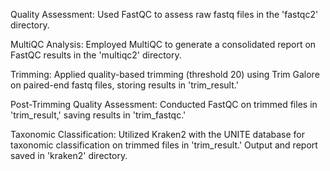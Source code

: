 Quality Assessment: Used FastQC to assess raw fastq files in the 'fastqc2' directory.

MultiQC Analysis: Employed MultiQC to generate a consolidated report on FastQC results in the 'multiqc2' directory.

Trimming: Applied quality-based trimming (threshold 20) using Trim Galore on paired-end fastq files, storing results in 'trim_result.'

Post-Trimming Quality Assessment: Conducted FastQC on trimmed files in 'trim_result,' saving results in 'trim_fastqc.'

Taxonomic Classification: Utilized Kraken2 with the UNITE database for taxonomic classification on trimmed files in 'trim_result.' Output and report saved in 'kraken2' directory.
